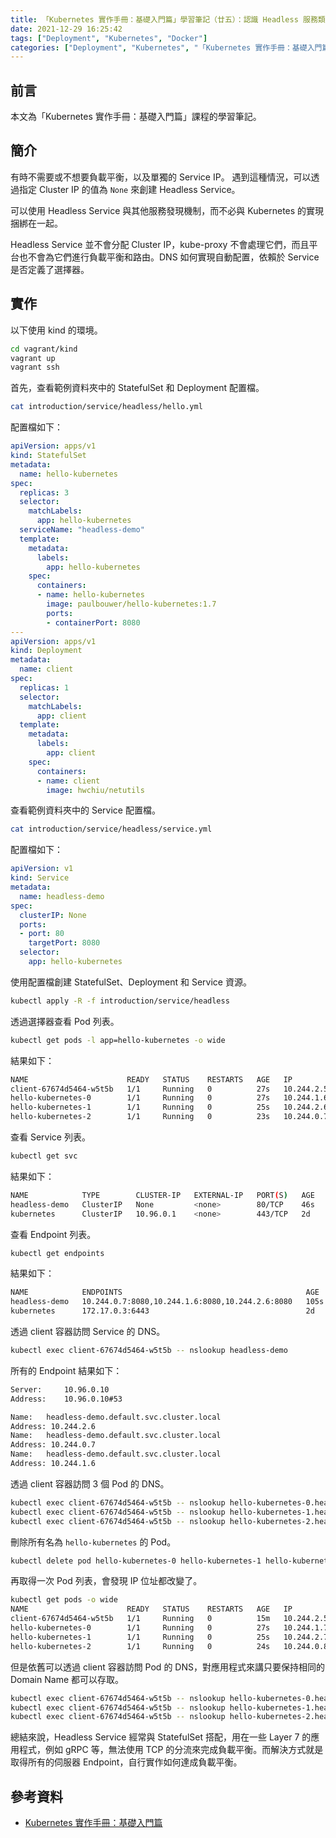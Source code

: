```yaml
---
title: 「Kubernetes 實作手冊：基礎入門篇」學習筆記（廿五）：認識 Headless 服務類型
date: 2021-12-29 16:25:42
tags: ["Deployment", "Kubernetes", "Docker"]
categories: ["Deployment", "Kubernetes", "「Kubernetes 實作手冊：基礎入門篇」Study Notes"]
---
```


## 前言

本文為「Kubernetes 實作手冊：基礎入門篇」課程的學習筆記。

## 簡介

有時不需要或不想要負載平衡，以及單獨的 Service IP。 遇到這種情況，可以透過指定 Cluster IP 的值為 `None` 來創建 Headless Service。

可以使用 Headless Service 與其他服務發現機制，而不必與 Kubernetes 的實現捆綁在一起。

Headless Service 並不會分配 Cluster IP，kube-proxy 不會處理它們，而且平台也不會為它們進行負載平衡和路由。DNS 如何實現自動配置，依賴於 Service 是否定義了選擇器。

## 實作

以下使用 kind 的環境。

```bash
cd vagrant/kind
vagrant up
vagrant ssh
```

首先，查看範例資料夾中的 StatefulSet 和 Deployment 配置檔。

```bash
cat introduction/service/headless/hello.yml
```

配置檔如下：

```yaml
apiVersion: apps/v1
kind: StatefulSet
metadata:
  name: hello-kubernetes
spec:
  replicas: 3
  selector:
    matchLabels:
      app: hello-kubernetes
  serviceName: "headless-demo"
  template:
    metadata:
      labels:
        app: hello-kubernetes
    spec:
      containers:
      - name: hello-kubernetes
        image: paulbouwer/hello-kubernetes:1.7
        ports:
        - containerPort: 8080
---
apiVersion: apps/v1
kind: Deployment
metadata:
  name: client
spec:
  replicas: 1
  selector:
    matchLabels:
      app: client
  template:
    metadata:
      labels:
        app: client
    spec:
      containers:
      - name: client
        image: hwchiu/netutils
```

查看範例資料夾中的 Service 配置檔。

```bash
cat introduction/service/headless/service.yml
```

配置檔如下：

```yaml
apiVersion: v1
kind: Service
metadata:
  name: headless-demo
spec:
  clusterIP: None
  ports:
  - port: 80
    targetPort: 8080
  selector:
    app: hello-kubernetes
```

使用配置檔創建 StatefulSet、Deployment 和 Service 資源。

```bash
kubectl apply -R -f introduction/service/headless
```

透過選擇器查看 Pod 列表。

```bash
kubectl get pods -l app=hello-kubernetes -o wide
```

結果如下：

```bash
NAME                      READY   STATUS    RESTARTS   AGE   IP           NODE                 NOMINATED NODE   READINESS GATES
client-67674d5464-w5t5b   1/1     Running   0          27s   10.244.2.5   kind-worker          <none>           <none>
hello-kubernetes-0        1/1     Running   0          27s   10.244.1.6   kind-worker2         <none>           <none>
hello-kubernetes-1        1/1     Running   0          25s   10.244.2.6   kind-worker          <none>           <none>
hello-kubernetes-2        1/1     Running   0          23s   10.244.0.7   kind-control-plane   <none>           <none>
```

查看 Service 列表。

```bash
kubectl get svc
```

結果如下：

```bash
NAME            TYPE        CLUSTER-IP   EXTERNAL-IP   PORT(S)   AGE
headless-demo   ClusterIP   None         <none>        80/TCP    46s
kubernetes      ClusterIP   10.96.0.1    <none>        443/TCP   2d
```

查看 Endpoint 列表。

```bash
kubectl get endpoints
```

結果如下：

```bash
NAME            ENDPOINTS                                         AGE
headless-demo   10.244.0.7:8080,10.244.1.6:8080,10.244.2.6:8080   105s
kubernetes      172.17.0.3:6443                                   2d
```

透過 client 容器訪問 Service 的 DNS。

```bash
kubectl exec client-67674d5464-w5t5b -- nslookup headless-demo
```

所有的 Endpoint 結果如下：

```bash
Server:		10.96.0.10
Address:	10.96.0.10#53

Name:	headless-demo.default.svc.cluster.local
Address: 10.244.2.6
Name:	headless-demo.default.svc.cluster.local
Address: 10.244.0.7
Name:	headless-demo.default.svc.cluster.local
Address: 10.244.1.6
```

透過 client 容器訪問 3 個 Pod 的 DNS。

```bash
kubectl exec client-67674d5464-w5t5b -- nslookup hello-kubernetes-0.headless-demo
kubectl exec client-67674d5464-w5t5b -- nslookup hello-kubernetes-1.headless-demo
kubectl exec client-67674d5464-w5t5b -- nslookup hello-kubernetes-2.headless-demo
```

刪除所有名為 `hello-kubernetes` 的 Pod。

```bash
kubectl delete pod hello-kubernetes-0 hello-kubernetes-1 hello-kubernetes-2
```

再取得一次 Pod 列表，會發現 IP 位址都改變了。

```bash
kubectl get pods -o wide
NAME                      READY   STATUS    RESTARTS   AGE   IP           NODE                 NOMINATED NODE   READINESS GATES
client-67674d5464-w5t5b   1/1     Running   0          15m   10.244.2.5   kind-worker          <none>           <none>
hello-kubernetes-0        1/1     Running   0          27s   10.244.1.7   kind-worker2         <none>           <none>
hello-kubernetes-1        1/1     Running   0          25s   10.244.2.7   kind-worker          <none>           <none>
hello-kubernetes-2        1/1     Running   0          24s   10.244.0.8   kind-control-plane   <none>           <none>
```

但是依舊可以透過 client 容器訪問 Pod 的 DNS，對應用程式來講只要保持相同的 Domain Name 都可以存取。

```bash
kubectl exec client-67674d5464-w5t5b -- nslookup hello-kubernetes-0.headless-demo
kubectl exec client-67674d5464-w5t5b -- nslookup hello-kubernetes-1.headless-demo
kubectl exec client-67674d5464-w5t5b -- nslookup hello-kubernetes-2.headless-demo
```

總結來說，Headless Service 經常與 StatefulSet 搭配，用在一些 Layer 7 的應用程式，例如 gRPC 等，無法使用 TCP 的分流來完成負載平衡。而解決方式就是取得所有的伺服器 Endpoint，自行實作如何達成負載平衡。

## 參考資料

- [Kubernetes 實作手冊：基礎入門篇](https://hiskio.com/courses/349/about)
